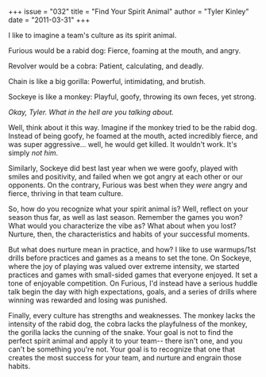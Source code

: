 +++
issue = "032"
title = "Find Your Spirit Animal"
author = "Tyler Kinley"
date = "2011-03-31"
+++

I like to imagine a team's culture as its spirit animal.  
  
Furious would be a rabid dog: Fierce, foaming at the mouth, and angry.  
  
Revolver would be a cobra: Patient, calculating, and deadly.  
  
Chain is like a big gorilla: Powerful, intimidating, and brutish.  
  
Sockeye is like a monkey: Playful, goofy, throwing its own feces, yet strong.  
  
_Okay, Tyler. What in the hell are you talking about._  
  
Well, think about it this way. Imagine if the monkey tried to be the rabid
dog. Instead of being goofy, he foamed at the mouth, acted incredibly fierce,
and was super aggressive... well, he would get killed. It wouldn't work. It's
simply _not him_.  
  
Similarly, Sockeye did best last year when we were goofy, played with smiles
and positivity, and failed when we got angry at each other or our opponents.
On the contrary, Furious was best when they _were_ angry and fierce, thriving
in that team culture.  
  
So, how do you recognize what your spirit animal is? Well, reflect on your
season thus far, as well as last season. Remember the games you won? What
would you characterize the vibe as? What about when you lost? Nurture, then,
the characteristics and habits of your successful moments.  
  
But what does nurture mean in practice, and how? I like to use warmups/1st
drills before practices and games as a means to set the tone. On Sockeye,
where the joy of playing was valued over extreme intensity, we started
practices and games with small-sided games that everyone enjoyed. It set a
tone of enjoyable competition. On Furious, I'd instead have a serious huddle
talk begin the day with high expectations, goals, and a series of drills where
winning was rewarded and losing was punished.  
  
Finally, every culture has strengths and weaknesses. The monkey lacks the
intensity of the rabid dog, the cobra lacks the playfulness of the monkey, the
gorilla lacks the cunning of the snake. Your goal is not to find the perfect
spirit animal and apply it to your team-- there isn't one, and you can't be
something you're not. Your goal is to recognize that one that creates the most
success for your team, and nurture and engrain those habits.
